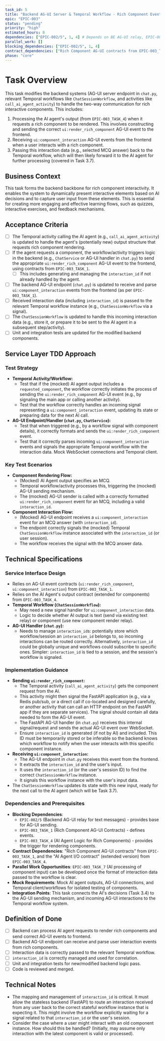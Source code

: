 ```yaml
---
task_id: 5
title: "Backend AG-UI Server & Temporal Workflow - Rich Component Event Handling"
epic: "EPIC-003"
status: "pending"
priority: "high"
estimated_hours: 8
dependencies: ["EPIC-002/5", 1, 4] # Depends on BE AG-UI relay, EPIC-003/1 (Contracts), EPIC-003/4 (AI logic for components)
parallel_work: []
blocking_dependencies: ["EPIC-002/5", 1, 4]
contract_dependencies: ["Rich Component AG-UI contracts from EPIC-003_TASK_1", "AI Agent I/O contract (extended for components) from EPIC-003_TASK_4"]
phase: "core"
---
```


# Task Overview
This task modifies the backend systems (AG-UI server endpoint in `chat.py`, relevant Temporal workflows like `ChatSessionWorkflow`, and activities like `call_ai_agent_activity`) to handle the two-way communication for rich interactive components. This includes:
1.  Processing the AI agent's output (from `EPIC-003_TASK_4`) when it requests a rich component to be rendered. This involves constructing and sending the correct `ui:render_rich_component` AG-UI event to the frontend.
2.  Receiving `ui:component_interaction` AG-UI events from the frontend when a user interacts with a rich component.
3.  Passing this interaction data (e.g., selected MCQ answer) back to the Temporal workflow, which will then likely forward it to the AI agent for further processing (covered in Task 3.7).

## Business Context
This task forms the backend backbone for rich component interactivity. It enables the system to dynamically present interactive elements based on AI decisions and to capture user input from these elements. This is essential for creating more engaging and effective learning flows, such as quizzes, interactive exercises, and feedback mechanisms.

## Acceptance Criteria
- [ ] The Temporal activity calling the AI agent (e.g., `call_ai_agent_activity`) is updated to handle the agent's (potentially new) output structure that requests rich component rendering.
- [ ] If the agent requests a component, the workflow/activity triggers logic in the backend (e.g., `ChatService` or AG-UI handler in `chat.py`) to send the appropriate `ui:render_rich_component` AG-UI event to the frontend, using contracts from `EPIC-003_TASK_1`.
  - [ ] This includes generating and managing the `interaction_id` if not already handled by the agent.
- [ ] The backend AG-UI endpoint (`chat.py`) is updated to receive and parse `ui:component_interaction` events from the frontend (as per `EPIC-003_TASK_1`).
- [ ] Received interaction data (including `interaction_id`) is passed to the relevant Temporal workflow instance (e.g., `ChatSessionWorkflow` via a signal).
- [ ] The `ChatSessionWorkflow` is updated to handle this incoming interaction data (e.g., store it, or prepare it to be sent to the AI agent in a subsequent step/activity).
- [ ] Unit and integration tests are updated for the modified backend components.

## Service Layer TDD Approach
### Test Strategy
- **Temporal Activity/Workflow:**
  - Test that if the (mocked) AI agent output includes a `requested_component`, the workflow correctly initiates the process of sending the `ui:render_rich_component` AG-UI event (e.g., by signaling the main app or calling another activity).
  - Test that the workflow correctly handles an incoming signal representing a `ui:component_interaction` event, updating its state or preparing data for the next AI call.
- **AG-UI Endpoint/Handler (`chat.py`, `ChatService`):**
  - Test that when triggered (e.g., by a workflow signal with component details), it correctly formats and sends the `ui:render_rich_component` event.
  - Test that it correctly parses incoming `ui:component_interaction` events and signals the appropriate Temporal workflow with the interaction data. Mock WebSocket connections and Temporal client.

### Key Test Scenarios
- **Component Rendering Flow:**
  - (Mocked) AI Agent output specifies an MCQ.
  - Temporal workflow/activity processes this, triggering the (mocked) AG-UI sending mechanism.
  - The (mocked) AG-UI sender is called with a correctly formatted `ui:render_rich_component` event for an MCQ, including a valid `interaction_id`.
- **Component Interaction Flow:**
  - (Mocked) AG-UI endpoint receives a `ui:component_interaction` event for an MCQ answer (with `interaction_id`).
  - The endpoint correctly signals the (mocked) Temporal `ChatSessionWorkflow` instance associated with the `interaction_id` (or user session).
  - The workflow receives the signal with the MCQ answer data.

## Technical Specifications
### Service Interface Design
- Relies on AG-UI event contracts (`ui:render_rich_component`, `ui:component_interaction`) from `EPIC-003_TASK_1`.
- Relies on the AI Agent's output contract (extended for components) from `EPIC-003_TASK_4`.
- **Temporal Workflow (`ChatSessionWorkflow`):**
  - May need a new signal handler for `ui:component_interaction` data.
  - Logic to decide whether AI output is text (send via existing text relay) or component (use new component render relay).
- **AG-UI Handler (`chat.py`):**
  - Needs to manage `interaction_id`s: potentially store which workflow/session an `interaction_id` belongs to, so incoming interactions can be routed correctly. Alternatively, `interaction_id` could be globally unique and workflows could subscribe to specific ones. Simpler: `interaction_id` is tied to a session, and the session's workflow is signaled.

### Implementation Guidance
- **Sending `ui:render_rich_component`:**
  - The Temporal activity (`call_ai_agent_activity`) gets the component request from the AI.
  - This activity might then signal the FastAPI application (e.g., via a Redis pub/sub, or a direct call if co-located and designed carefully, or another activity that can call an HTTP endpoint on the FastAPI app if they are separate services). The signal should contain all data needed to form the AG-UI event.
  - The FastAPI AG-UI handler (in `chat.py`) receives this internal signal/request and sends the actual AG-UI event over WebSocket.
  - Ensure `interaction_id` is generated (if not by AI) and included. This ID must be temporarily stored or be inferable so the backend knows which workflow to notify when the user interacts with this specific component instance.
- **Receiving `ui:component_interaction`:**
  - The AG-UI endpoint in `chat.py` receives this event from the frontend.
  - It extracts the `interaction_id` and the user's input.
  - It uses the `interaction_id` (or the user's session ID) to find the correct `ChatSessionWorkflow` instance.
  - It signals this workflow instance with the user's input data.
- The `ChatSessionWorkflow` updates its state with this new input, ready for the next call to the AI agent (which will be Task 3.7).

### Dependencies and Prerequisites
- **Blocking Dependencies**:
  - `EPIC-002/5` (Backend AG-UI relay for text messages) - provides base for AG-UI sending.
  - `EPIC-003_TASK_1` (Rich Component AG-UI Contracts) - defines events.
  - `EPIC-003_TASK_4` (AI Agent Logic for Rich Components) - provides the trigger for rendering components.
- **Contract Dependencies**: "Rich Component AG-UI contracts" from `EPIC-003_TASK_1`, and the "AI Agent I/O contract" (extended version) from `EPIC-003_TASK_4`.
- **Parallel Work Opportunities**: `EPIC-003_TASK_7` (AI processing of component input) can be developed once the format of interaction data passed to the workflow is clear.
- **Mock Requirements**: Mock AI agent outputs, AG-UI connections, and Temporal client/workflows for isolated testing of components.
- **Integration Points**: This task connects the AI's decisions (Task 3.4) to the AG-UI sending mechanism, and incoming AG-UI interactions to the Temporal workflow system.

## Definition of Done
- [ ] Backend can process AI agent requests to render rich components and send correct AG-UI events to frontend.
- [ ] Backend AG-UI endpoint can receive and parse user interaction events from rich components.
- [ ] Interaction data is correctly passed to the relevant Temporal workflow.
- [ ] `interaction_id` is correctly managed and used for correlation.
- [ ] Unit and integration tests for new/modified backend logic pass.
- [ ] Code is reviewed and merged.

## Technical Notes
- The mapping and management of `interaction_id` is critical. It must allow the stateless backend (FastAPI) to route an interaction received from any user back to the correct stateful workflow instance that is expecting it. This might involve the workflow explicitly waiting for a signal related to that `interaction_id` or the user's session.
- Consider the case where a user might interact with an old component instance. How should this be handled? (Initially, may assume only interaction with the latest component is valid or processed).
